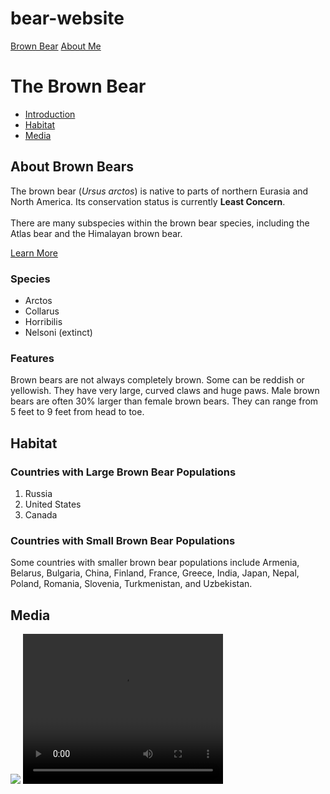 # bear-website
<html>

<head>
  <title>Brown Bears</title>
</head>

<body>
  <a href="./index.html">Brown Bear</a>
  <a href="./aboutme.html">About Me</a>
  <h1>The Brown Bear</h1>
   <ul>
 <li><a href="#introduction">Introduction</a></li>
    <li><a href="#habitat">Habitat</a></li>
    <li><a href="#media">Media</a></li>
    </ul>
  <div id="introduction">
    <h2>About Brown Bears</h2>
    <p>The brown bear (<em>Ursus arctos</em>) is native to parts of northern Eurasia and North America. Its conservation status is currently <strong>Least Concern</strong>.<br /><br /> There are many subspecies within the brown bear species, including the
      Atlas bear and the Himalayan brown bear.</p>
    <a href="https://en.wikipedia.org/wiki/Brown_bear" target="_blank">Learn More</a>
    <h3>Species</h3>
    <ul>
      <li>Arctos</li>
      <li>Collarus</li>
      <li>Horribilis</li>
      <li>Nelsoni (extinct)</li>
    </ul>
    <h3>Features</h3>
    <p>Brown bears are not always completely brown. Some can be reddish or yellowish. They have very large, curved claws and huge paws. Male brown bears are often 30% larger than female brown bears. They can range from 5 feet to 9 feet from head to toe.</p>
  </div>
  <div id="habitat">
    <h2>Habitat</h2>
    <h3>Countries with Large Brown Bear Populations</h3>
    <ol>
      <li>Russia</li>
      <li>United States</li>
      <li>Canada</li>
    </ol>
    <h3>Countries with Small Brown Bear Populations</h3>
    <p>Some countries with smaller brown bear populations include Armenia, Belarus, Bulgaria, China, Finland, France, Greece, India, Japan, Nepal, Poland, Romania, Slovenia, Turkmenistan, and Uzbekistan.</p>
  </div>
  <div id="media">
    <h2>Media</h2>
    <a href="https://en.wikipedia.org/wiki/Brown_bear" target="_blank"><img src="https://content.codecademy.com/courses/web-101/web101-image_brownbear.jpg"/></a>
    <video src="https://content.codecademy.com/courses/freelance-1/unit-1/lesson-2/htmlcss1-vid_brown-bear.mp4" height="240" width="320" controls>Video not supported</video>
  </div>
</body>

</html>
